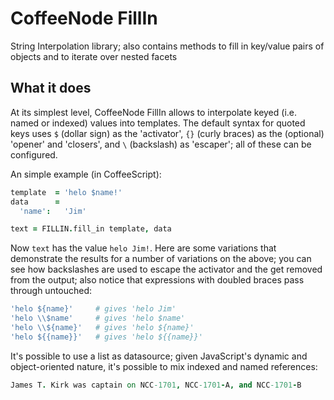 
# CoffeeNode FillIn

String Interpolation library; also contains methods to fill in key/value pairs of objects and to iterate over nested facets

## What it does

At its simplest level, CoffeeNode FillIn allows to interpolate keyed (i.e. named or indexed) values into templates. The default syntax for quoted keys uses `$` (dollar sign) as the 'activator', `{}` (curly braces) as the (optional) 'opener' and 'closers', and `\` (backslash) as 'escaper'; all of these can be configured.

An simple example (in CoffeeScript):


````coffeescript
template  = 'helo $name!'
data      =
  'name':   'Jim'

text = FILLIN.fill_in template, data
````

Now `text` has the value `helo Jim!`. Here are some variations that demonstrate the results for a number
of variations on the above; you can see how backslashes are used to escape the activator and the get
removed from the output; also notice that expressions with doubled braces pass through untouched:

````coffeescript
'helo ${name}'     # gives 'helo Jim'
'helo \\$name'     # gives 'helo $name'
'helo \\${name}'   # gives 'helo ${name}'
'helo ${{name}}'   # gives 'helo ${{name}}'
````

It's possible to use a list as datasource; given JavaScript's dynamic and object-oriented nature, it's
possible to mix indexed and named references:

````coffeescript
James T. Kirk was captain on NCC-1701, NCC-1701-A, and NCC-1701-B
````

````coffeescript
````

````coffeescript
````

````coffeescript
````

````coffeescript
````

````coffeescript
````

